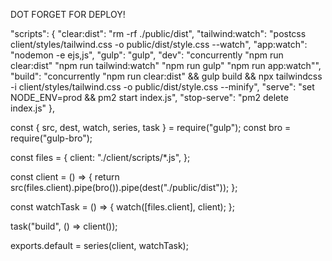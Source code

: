
DOT FORGET FOR DEPLOY!

  "scripts": {
    "clear:dist": "rm -rf ./public/dist",
    "tailwind:watch": "postcss client/styles/tailwind.css -o public/dist/style.css --watch",
    "app:watch": "nodemon -e ejs,js",
    "gulp": "gulp",
    "dev": "concurrently \"npm run clear:dist\" \"npm run tailwind:watch\" \"npm run gulp\" \"npm run app:watch\"",
    "build": "concurrently \"npm run clear:dist\" && gulp build && npx tailwindcss -i client/styles/tailwind.css -o public/dist/style.css --minify",
    "serve": "set NODE_ENV=prod && pm2 start index.js",
    "stop-serve": "pm2 delete index.js"
  },

const { src, dest, watch, series, task } = require("gulp");
const bro = require("gulp-bro");

const files = {
  client: "./client/scripts/*.js",
};

const client = () => {
  return src(files.client).pipe(bro()).pipe(dest("./public/dist"));
};

const watchTask = () => {
  watch([files.client], client);
};

task("build", () => client());

exports.default = series(client, watchTask);
